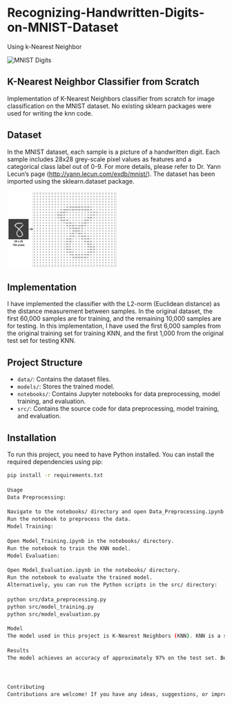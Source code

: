 # Recognizing-Handwritten-Digits-on-MNIST-Dataset
Using k-Nearest Neighbor

![MNIST Digits](https://upload.wikimedia.org/wikipedia/commons/2/27/MnistExamples.png)

## K-Nearest Neighbor Classifier from Scratch

Implementation of K-Nearest Neighbors classifier from scratch for image classification on the MNIST dataset. No existing sklearn packages were used for writing the knn code.

## Dataset

In the MNIST dataset, each sample is a picture of a handwritten digit. Each sample includes 28x28 grey-scale pixel values as features and a categorical class label out of 0-9. For more details, please refer to Dr. Yann Lecun’s page (http://yann.lecun.com/exdb/mnist/). The dataset has been imported using the sklearn.dataset package.

![MNIST Dataset](PICC7C4.png)

## Implementation

I have implemented the classifier with the L2-norm (Euclidean distance) as the distance measurement between samples. In the original dataset, the first 60,000 samples are for training, and the remaining 10,000 samples are for testing. In this implementation, I have used the first 6,000 samples from the original training set for training KNN, and the first 1,000 from the original test set for testing KNN.

## Project Structure

- `data/`: Contains the dataset files.
- `models/`: Stores the trained model.
- `notebooks/`: Contains Jupyter notebooks for data preprocessing, model training, and evaluation.
- `src/`: Contains the source code for data preprocessing, model training, and evaluation.

## Installation

To run this project, you need to have Python installed. You can install the required dependencies using pip:

```bash
pip install -r requirements.txt

Usage
Data Preprocessing:

Navigate to the notebooks/ directory and open Data_Preprocessing.ipynb.
Run the notebook to preprocess the data.
Model Training:

Open Model_Training.ipynb in the notebooks/ directory.
Run the notebook to train the KNN model.
Model Evaluation:

Open Model_Evaluation.ipynb in the notebooks/ directory.
Run the notebook to evaluate the trained model.
Alternatively, you can run the Python scripts in the src/ directory:

python src/data_preprocessing.py
python src/model_training.py
python src/model_evaluation.py

Model
The model used in this project is K-Nearest Neighbors (KNN). KNN is a simple, instance-based learning algorithm that assigns a class to a new sample based on the majority class among its k-nearest neighbors.

Results
The model achieves an accuracy of approximately 97% on the test set. Below are some example predictions:



Contributing
Contributions are welcome! If you have any ideas, suggestions, or improvements, feel free to open an issue or submit a pull request.
